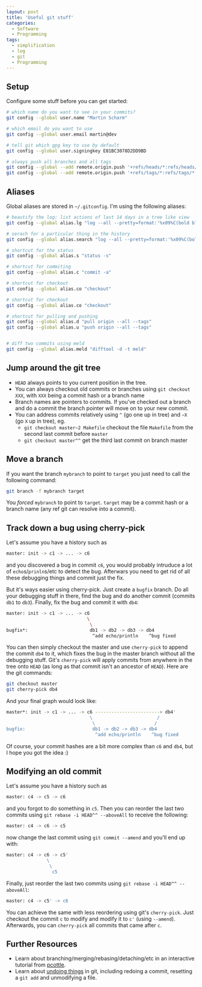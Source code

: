```yaml
---
layout: post
title: 'Useful git stuff'
categories:
  - Software
  - Programming
tags:
  - simplification
  - log
  - git
  - Programming
---
```


## Setup

Configure some stuff before you can get started:

~~~~~~~ bash
# which name do you want to see in your commits?
git config --global user.name "Martin Scharm"

# which email do you want to use
git config --global user.email martin@dev

# tell git which gpg key to use by default
git config --global user.signingkey E81BC3078D2DD9BD

# always push all branches and all tags
git config --global --add remote.origin.push '+refs/heads/*:refs/heads/*'
git config --global --add remote.origin.push '+refs/tags/*:refs/tags/*'
~~~~~~~~



## Aliases

Global aliases are stored in `~/.gitconfig`.
I'm using the following aliases:

~~~~~~~ bash
# beautify the log: list actions of last 14 days in a tree like view
git config --global alias.lg "log --all --pretty=format:'%x09%C(bold blue)%an%Creset%x09%Cred%h%Creset %Cgreen%ad%Creset%x09%s%d' --graph --date=short  --since='14 days ago'"

# serach for a particular thing in the history
git config --global alias.search "log --all --pretty=format:'%x09%C(bold blue)%an%Creset%x09%Cred%h%Creset %Cgreen%ad%Creset%x09%s%d' --graph --date=short -m -i -G"

# shortcut for the status
git config --global alias.s "status -s"

# shortcut for commiting
git config --global alias.c "commit -a"

# shortcut for checkout
git config --global alias.co "checkout"

# shortcut for checkout
git config --global alias.co "checkout"

# shortcut for pulling and pushing
git config --global alias.d "pull origin --all --tags"
git config --global alias.u "push origin --all --tags"


# diff two commits using meld
git config --global alias.meld "difftool -d -t meld"
~~~~~~~~




## Jump around the git tree

* `HEAD` always points to you current position in the tree.
* You can always checkout old commits or branches using `git checkout XXX`, with `XXX` being a commit hash or a branch name
* Branch names are pointers to commits. If you've checked out a branch and do a commit the branch pointer will move on to your new commit.
* You can address commits relatively using `^` (go one up in tree) and `~X` (go `X` up in tree), eg.
  * `git checkout master~2 Makefile` checkout the file `Makefile` from the second last commit before `master`
  * `git checkout master^^` get the third last commit on branch master



## Move a branch

If you want the branch `mybranch` to point to `target` you just need to call the following command:

~~~~~~~ bash
git branch -f mybranch target
~~~~~~~~

You *forced* `mybranch` to point to `target`. `target` may be a commit hash or a branch name (any ref git can resolve into a commit).






## Track down a bug using cherry-pick

Let's assume you have a history such as

~~~~~~~ bash
master: init -> c1 -> ... -> c6
~~~~~~~~

and you discovered a bug in commit `c6`, you would probably intruduce a lot of `echo`s/`prinln`s/etc to detect the bug. Afterwars you need to get rid of all these debugging things and commit just the fix.

But it's ways easier using cherry-pick. Just create a `bugfix` branch. Do all your debugging stuff in there, find the bug and do another commit (commits `db1` to `db3`). Finally, fix the bug and commit it with `db4`:


~~~~~~~ bash
master: init -> c1 -> ... -> c6
                              \
                               \
bugfix*:                       db1 -> db2 -> db3 -> db4
                                ^add echo/println    ^bug fixed
~~~~~~~~

You can then simply checkout the master and use `cherry-pick` to append the commit `db4` to it, which fixes the bug in the master branch without all the debugging stuff.
Git's `cherry-pick` will apply commits from anywhere in the tree onto `HEAD` (as long as that commit isn't an ancestor of `HEAD`).
Here are the git commands:


~~~~~~~ bash
git checkout master
git cherry-pick db4
~~~~~~~~

And your final graph would look like:

~~~~~~~ bash
master*: init -> c1 -> ... -> c6 ------------------------> db4'
                               \                        /
                                \                      /
bugfix:                         db1 -> db2 -> db3 -> db4
                                 ^add echo/println    ^bug fixed
~~~~~~~~

Of course, your commit hashes are a bit more complex than `c6` and `db4`, but I hope you got the idea :)



## Modifying an old commit


Let's assume you have a history such as

~~~~~~~ bash
master: c4 -> c5 -> c6
~~~~~~~~

and you forgot to do something in `c5`. Then you can reorder the last two commits using `git rebase -i HEAD^^ --aboveAll` to receive the following:

~~~~~~~ bash
master: c4 -> c6 -> c5
~~~~~~~~

now change the last commit using `git commit --amend` and you'll end up with:

~~~~~~~ bash
master: c4 -> c6 -> c5'
               \
                \
                 c5
~~~~~~~~

Finally, just reorder the last two commits using `git rebase -i HEAD^^ --aboveAll`:

~~~~~~~ bash
master: c4 -> c5' -> c6
~~~~~~~~


You can achieve the same with less reordering using git's `cherry-pick`. Just checkout the commit `c` to modify and modify it to `c'` (using `--amend`). Afterwards, you can `cherry-pick` all commits that came after `c`.







## Further Resources

* Learn about branching/merging/rebasing/detaching/etc in an interactive tutorial from [pcottle](https://pcottle.github.io/learnGitBranching/).
* Learn about [undoing things](http://www.git-scm.com/book/en/v2/Git-Basics-Undoing-Things) in git, including redoing a commit, resetting a `git add` and unmodifying a file.


